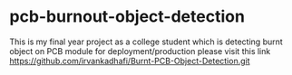 # pcb-burnout-object-detection
This is my final year project as a college student which is detecting burnt object on PCB module
for deployment/production please visit this link https://github.com/irvankadhafi/Burnt-PCB-Object-Detection.git
